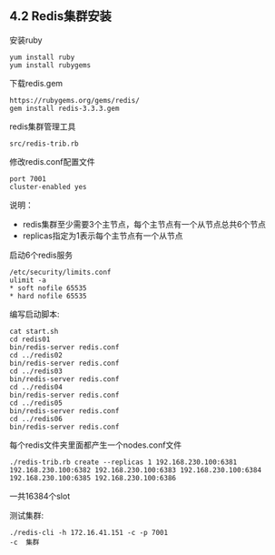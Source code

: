 ## 4.2 Redis集群安装

安装ruby

	yum install ruby
	yum install rubygems

下载redis.gem

	https://rubygems.org/gems/redis/
	gem install redis-3.3.3.gem

redis集群管理工具

	src/redis-trib.rb

修改redis.conf配置文件

	port 7001
	cluster-enabled yes

说明：
* redis集群至少需要3个主节点，每个主节点有一个从节点总共6个节点
* replicas指定为1表示每个主节点有一个从节点

启动6个redis服务

	/etc/security/limits.conf
	ulimit -a
	* soft nofile 65535
	* hard nofile 65535

编写启动脚本:

	cat start.sh 
	cd redis01
	bin/redis-server redis.conf
	cd ../redis02
	bin/redis-server redis.conf
	cd ../redis03
	bin/redis-server redis.conf
	cd ../redis04
	bin/redis-server redis.conf
	cd ../redis05
	bin/redis-server redis.conf
	cd ../redis06
	bin/redis-server redis.conf

每个redis文件夹里面都产生一个nodes.conf文件

	./redis-trib.rb create --replicas 1 192.168.230.100:6381 192.168.230.100:6382 192.168.230.100:6383 192.168.230.100:6384 192.168.230.100:6385 192.168.230.100:6386

一共16384个slot

测试集群:

	./redis-cli -h 172.16.41.151 -c -p 7001
	-c  集群
